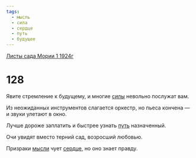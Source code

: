 ```yaml
---
tags:
  - мысль
  - сила
  - сердце
  - путь
  - будущее
---
```


[Листы сада Мории 1 1924г](/agni/1924)

# 128
Явите стремление к будущему, и многие [силы](/tag/#сила) невольно послужат вам.   

Из неожиданных инструментов слагается оркестр, но пьеса кончена — и звуки улетают в окно.   

Лучше дороже заплатить и быстрее узнать [путь](/tag/#путь) назначенный.   

Очи увидят вместо терний сад, возросший любовью.   

Призраки [мысли](/tag/#мысль) чует [сердце](/tag/#сердце), но оно знает правду.   

